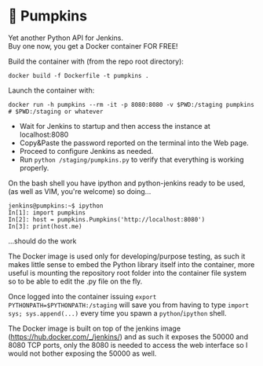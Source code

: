 # 🎃 Pumpkins
Yet another Python API for Jenkins.  
Buy one now, you get a Docker container FOR FREE!

Build the container with (from the repo root directory):

`docker build -f Dockerfile -t pumpkins .`

Launch the container with:

`docker run -h pumpkins --rm -it -p 8080:8080 -v $PWD:/staging pumpkins # $PWD:/staging or whatever`

- Wait for Jenkins to startup and then access the instance at localhost:8080
- Copy&Paste the password reported on the terminal into the Web page.
- Proceed to configure Jenkins as needed.
- Run `python /staging/pumpkins.py` to verify that everything is working properly.

On the bash shell you have ipython and python-jenkins ready to be used,
(as well as VIM, you're welcome) so doing...
```
jenkins@pumpkins:~$ ipython
In[1]: import pumpkins
In[2]: host = pumpkins.Pumpkins('http://localhost:8080')
In[3]: print(host.me)
```
...should do the work

The Docker image is used only for developing/purpose testing, as such it makes little sense to embed
the Python library itself into the container, more useful is mounting the repository root folder
into the container file system so to be able to edit the .py file on the fly.

Once logged into the container issuing `export PYTHONPATH=$PYTHONPATH:/staging` will save you from
having to type `import sys; sys.append(...)` every time you spawn a `python`/`ipython` shell.

The Docker image is built on top of the jenkins image (https://hub.docker.com/_/jenkins/) and as such
it exposes the 50000 and 8080 TCP ports, only the 8080 is needed to access the web interface so
I would not bother exposing the 50000 as well.

